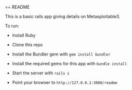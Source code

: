 == README

This is a basic rails app giving details on Metasploitable3. 

To run:

* Install Ruby

* Clone this repo

* Install the Bundler gem with `gem install bundler`

* Install the required gems for this app with `bundle install`

* Start the server with `rails s`

* Point your browser to `http://127.0.0.1:3000/readme`
